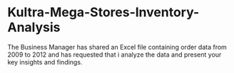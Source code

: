# Kultra-Mega-Stores-Inventory-Analysis
The Business Manager has shared an Excel file containing order data from 2009 to 2012 and has requested that i analyze the data and present your key insights and findings.
